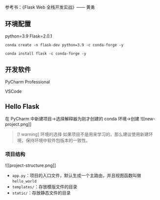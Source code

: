 参考书：《Flask Web 全栈开发实战》—— 黄勇

## 环境配置
python=3.9
Flask=2.0.1

```shell
conda create -n flask-dev python=3.9 -c conda-forge -y

conda install flask -c conda-forge -y
```

## 开发软件
PyCharm Professional

VSCode

## Hello Flask
在 PyCharm 中新建项目->选择解释器为刚才创建的 conda 环境->创建
![[new-project.png]]

> [! warning] 环境的选择
> 如果项目不是用来学习的，那么建议使用新建环境，保持环境中软件包版本的一致性。

### 项目结构

![[project-structure.png]]

- `app.py`：项目的入口文件，默认生成一个主路由，并且视图函数叫做 `hello_world`
- `templates/`：存放模版文件的目录
- `static/`：存放静态文件的目录